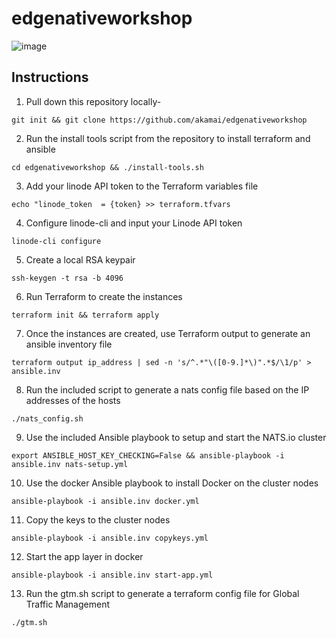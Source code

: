 # edgenativeworkshop

![image](https://github.com/user-attachments/assets/8824f9a9-89fb-46ed-9b20-a44b002d3ad8)

## Instructions

1. Pull down this repository locally-
```
git init && git clone https://github.com/akamai/edgenativeworkshop
```

2. Run the install tools script from the repository to install terraform and ansible
```
cd edgenativeworkshop && ./install-tools.sh
```

3. Add your linode API token to the Terraform variables file
```
echo "linode_token  = {token} >> terraform.tfvars
```

4. Configure linode-cli and input your Linode API token
```
linode-cli configure
```

5. Create a local RSA keypair
```
ssh-keygen -t rsa -b 4096
```

6. Run Terraform to create the instances
```
terraform init && terraform apply
```

7. Once the instances are created, use Terraform output to generate an ansible inventory file
```
terraform output ip_address | sed -n 's/^.*"\([0-9.]*\)".*$/\1/p' > ansible.inv
```

8. Run the included script to generate a nats config file based on the IP addresses of the hosts
```
./nats_config.sh
```

9. Use the included Ansible playbook to setup and start the NATS.io cluster
```
export ANSIBLE_HOST_KEY_CHECKING=False && ansible-playbook -i ansible.inv nats-setup.yml
```

10. Use the docker Ansible playbook to install Docker on the cluster nodes
```
ansible-playbook -i ansible.inv docker.yml
```

11. Copy the keys to the cluster nodes
```
ansible-playbook -i ansible.inv copykeys.yml
```

12. Start the app layer in docker
```
ansible-playbook -i ansible.inv start-app.yml
```

13. Run the gtm.sh script to generate a terraform config file for Global Traffic Management
```
./gtm.sh
```
